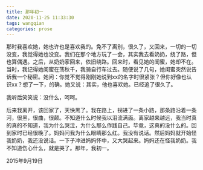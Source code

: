 ```yaml
---
title: 那年初一
date: 2020-11-25 11:33:30
tags: wangqian
categories: prose
---
```

那时我喜欢她，她也许也是喜欢我的。免不了离别，很久了，又回来，一切的一切没变，我觉得她也没变。我们在那个地方玩了一会，其实我去看奶奶，绕了路，但也算偶遇。之后，从奶奶家回来，依旧绕路。回来时，看见她的闺蜜，她却不在。当时，我记得她闺蜜在荡秋千，我骑自行车过去。随便说了几句，她闺蜜突然说告诉我一个秘密。她问：你觉不觉得刚刚她说到xx的名字时很紧张？但你好像也认识xx？想了一下，的确。她又说：其实，他也喜欢她。已经追了很久了。

我听后笑笑说：没什么，呵呵。

后来我离开，该回家了，天快黑了。我在路上，拐进了一条小路，那条路沿着一条河，很黑，很曲，很颠。不知道什么时候我以泪流满面。离家越来越远，我当时真的真的不知道，我为什么哭泣，为什么那么作践自己。毕竟，这真的没什么的。回到家时已经很晚了。妈妈问我为什么眼睛那么红。我没有说话。然后妈妈就开始怪我奶奶，我还没说话。一下子冲进妈妈怀中，又大哭起来。妈妈还在怪我奶奶。我不知道伤心什么，就是哭了。那年，我初一。

2015年9月19日
